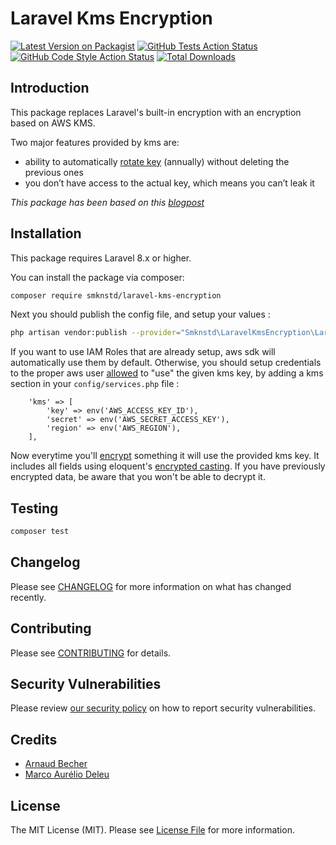 # Laravel Kms Encryption

[![Latest Version on Packagist](https://img.shields.io/packagist/v/smknstd/laravel-kms-encryption.svg?style=flat-square)](https://packagist.org/packages/smknstd/laravel-kms-encryption)
[![GitHub Tests Action Status](https://img.shields.io/github/workflow/status/smknstd/laravel-kms-encryption/run-tests?label=tests)](https://github.com/smknstd/laravel-kms-encryption/actions?query=workflow%3Arun-tests+branch%3Amain)
[![GitHub Code Style Action Status](https://img.shields.io/github/workflow/status/smknstd/laravel-kms-encryption/Check%20&%20fix%20styling?label=code%20style)](https://github.com/smknstd/laravel-kms-encryption/actions?query=workflow%3A"Check+%26+fix+styling"+branch%3Amain)
[![Total Downloads](https://img.shields.io/packagist/dt/smknstd/laravel-kms-encryption.svg?style=flat-square)](https://packagist.org/packages/smknstd/laravel-kms-encryption)

## Introduction

This package replaces Laravel's built-in encryption with an encryption based on AWS KMS.

Two major features provided by kms are:
- ability to automatically [rotate key](https://docs.aws.amazon.com/kms/latest/developerguide/rotate-keys.html) (annually) without deleting the previous ones
- you don’t have access to the actual key, which means you can’t leak it

_This package has been based on this [blogpost](https://blog.deleu.dev/swapping-laravel-encryption-with-aws-kms/)_

## Installation

This package requires Laravel 8.x or higher.

You can install the package via composer:

```bash
composer require smknstd/laravel-kms-encryption
```

Next you should publish the config file, and setup your values :

```bash
php artisan vendor:publish --provider="Smknstd\LaravelKmsEncryption\LaravelKmsEncryptionServiceProvider"
```

If you want to use IAM Roles that are already setup, aws sdk will automatically use them by default. Otherwise, you should setup credentials to the proper aws user [allowed](https://docs.aws.amazon.com/kms/latest/developerguide/key-policies.html#key-policy-default-allow-users) to "use" the given kms key, by adding a kms section in your `config/services.php` file :

```
    'kms' => [
        'key' => env('AWS_ACCESS_KEY_ID'),
        'secret' => env('AWS_SECRET_ACCESS_KEY'),
        'region' => env('AWS_REGION'),
    ],
```

Now everytime you'll [encrypt](https://laravel.com/docs/8.x/encryption) something it will use the provided kms key. It includes all fields using eloquent's [encrypted casting](https://laravel.com/docs/8.x/eloquent-mutators#encrypted-casting). If you have previously encrypted data, be aware that you won't be able to decrypt it.

## Testing

```bash
composer test
```

## Changelog

Please see [CHANGELOG](CHANGELOG.md) for more information on what has changed recently.

## Contributing

Please see [CONTRIBUTING](.github/CONTRIBUTING.md) for details.

## Security Vulnerabilities

Please review [our security policy](../../security/policy) on how to report security vulnerabilities.

## Credits

- [Arnaud Becher](https://github.com/smknstd)
- [Marco Aurélio Deleu](https://github.com/deleugpn)

## License

The MIT License (MIT). Please see [License File](LICENSE.md) for more information.

